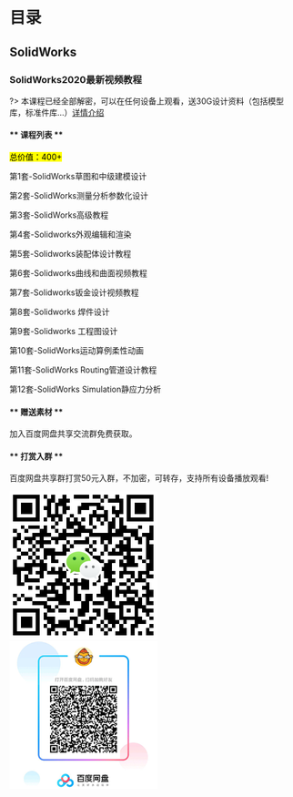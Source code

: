 # 目录


## SolidWorks

### SolidWorks2020最新视频教程

?> 本课程已经全部解密，可以在任何设备上观看，送30G设计资料（包括模型库，标准件库...）[详情介绍](category/SolidWorks2020.md)


<!-- tabs:start -->

#### ** 课程列表 **

<mark>总价值：400+</mark>

第1套-SolidWorks草图和中级建模设计

第2套-SolidWorks测量分析参数化设计

第3套-SolidWorks高级教程

第4套-Solidworks外观编辑和渲染

第5套-Solidworks装配体设计教程

第6套-Solidworks曲线和曲面视频教程

第7套-Solidworks钣金设计视频教程

第8套-Solidworks 焊件设计

第9套-Solidworks 工程图设计

第10套-SolidWorks运动算例柔性动画

第11套-SolidWorks Routing管道设计教程

第12套-SolidWorks Simulation静应力分析

#### ** 赠送素材 **

加入百度网盘共享交流群免费获取。

#### ** 打赏入群 **

百度网盘共享群打赏50元入群，不加密，可转存，支持所有设备播放观看!

![](../assets/wxpay.png) <img src="/../assets/baidu.png" width= "260" height="260">
<!-- tabs:end -->


